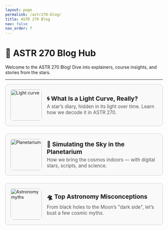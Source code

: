 ```yaml
---
layout: page
permalink: /astr270-blog/
title: ASTR 270 Blog
nav: false
nav_order: 7
---
```


<style>
.blog-container {
  display: flex;
  flex-direction: column;
  gap: 1.5rem;
}

.blog-card {
  border: 1px solid #ccc;
  border-radius: 10px;
  padding: 1rem;
  display: flex;
  flex-direction: row;
  align-items: center;
  gap: 1rem;
  background: #f9f9f9;
  transition: box-shadow 0.2s ease;
  cursor: pointer;
}

.blog-card:hover {
  box-shadow: 0 2px 8px rgba(0, 0, 0, 0.15);
}

.blog-image {
  width: 100px;
  height: 100px;
  border-radius: 8px;
  object-fit: cover;
}

.blog-preview {
  flex-grow: 1;
}

.blog-title {
  font-size: 1.2rem;
  font-weight: bold;
  margin-bottom: 0.3rem;
}

.blog-description {
  font-size: 0.95rem;
  color: #555;
}

.blog-article {
  display: none;
  padding: 1rem;
  border-left: 4px solid #007acc;
  background: #fcfcfc;
  margin-top: -1rem;
  margin-bottom: 2rem;
}
</style>

# 🌠 ASTR 270 Blog Hub

Welcome to the ASTR 270 Blog! Dive into explainers, course insights, and stories from the stars.

---

<div class="blog-container">

<!-- BLOG CARD 1 -->
<div class="blog-card" onclick="toggleBlog('article1')">
  <img src="https://upload.wikimedia.org/wikipedia/commons/thumb/b/b8/Light_curve_of_a_supernova.svg/1024px-Light_curve_of_a_supernova.svg.png" class="blog-image" alt="Light curve">
  <div class="blog-preview">
    <div class="blog-title">🌀 What Is a Light Curve, Really?</div>
    <div class="blog-description">A star’s diary, hidden in its light over time. Learn how we decode it in ASTR 270.</div>
  </div>
</div>
<div id="article1" class="blog-article">

## 🌀 What Is a Light Curve, Really?

Light curves are more than just squiggly lines on a graph — they’re a star’s diary. In ASTR 270, we’ll use light curves to decode stellar rotation, eclipses, transits, and more.

A few quick takeaways:
- A **dip** usually means something passed in front of the star.
- A **brightening** could be a flare or an instrumental issue.
- Time-series analysis is *everything*.

Stay tuned for a lab where you'll create your own light curve with real data!

</div>

<!-- BLOG CARD 2 -->
<div class="blog-card" onclick="toggleBlog('article2')">
  <img src="https://upload.wikimedia.org/wikipedia/commons/thumb/f/f9/DigitalSky2.jpg/800px-DigitalSky2.jpg" class="blog-image" alt="Planetarium">
  <div class="blog-preview">
    <div class="blog-title">🌌 Simulating the Sky in the Planetarium</div>
    <div class="blog-description">How we bring the cosmos indoors — with digital stars, scripts, and science.</div>
  </div>
</div>
<div id="article2" class="blog-article">

## 🌌 How We Simulate the Night Sky in the Planetarium

Ever wonder how we recreate the Milky Way overhead in the UW dome?

The system uses:
- A digital star catalog synced with time and location
- Dome projection and fisheye lenses
- A scripting engine for animations and narratives

This means we can *literally* fast forward 10,000 years or pause to highlight a meteor shower. It's a powerful tool for storytelling and scientific outreach.

</div>

<!-- BLOG CARD 3 -->
<div class="blog-card" onclick="toggleBlog('article3')">
  <img src="https://upload.wikimedia.org/wikipedia/commons/thumb/5/5d/Moon_and_Apollo_11_Lunar_Module.jpg/640px-Moon_and_Apollo_11_Lunar_Module.jpg" class="blog-image" alt="Astronomy myths">
  <div class="blog-preview">
    <div class="blog-title">🛸 Top Astronomy Misconceptions</div>
    <div class="blog-description">From black holes to the Moon’s "dark side", let’s bust a few cosmic myths.</div>
  </div>
</div>
<div id="article3" class="blog-article">

## 🛸 My Favorite Misconceptions in Astronomy

Let’s bust some myths:

- **The Moon has a dark side.** Nope — it’s *tidally locked*, not half-invisible.
- **Winter is colder because we’re farther from the Sun.** Actually, Earth is closest to the Sun in January.
- **Black holes suck everything in.** Only if you get too close — gravity still follows the rules!

Got a favorite myth? Send it my way!

</div>

</div>

<script>
function toggleBlog(id) {
  const all = document.querySelectorAll('.blog-article');
  all.forEach(el => {
    if (el.id !== id) el.style.display = 'none';
  });
  const selected = document.getElementById(id);
  selected.style.display = selected.style.display === 'block' ? 'none' : 'block';
  selected.scrollIntoView({ behavior: 'smooth', block: 'start' });
}
</script>
